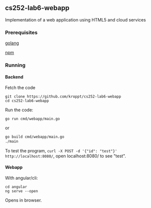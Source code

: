 ## cs252-lab6-webapp
Implementation of a web application using HTML5 and cloud services

### Prerequisites

[golang](https://golang.org/project/)

[npm](https://www.npmjs.com/)

### Running

#### Backend

Fetch the code
```
git clone https://github.com/kroppt/cs252-lab6-webapp
cd cs252-lab6-webapp
```

Run the code:

```
go run cmd/webapp/main.go
```
or
 
```bash
go build cmd/webapp/main.go
./main
```
 
To test the program, `curl -X POST -d '{"id": "test"}' http://localhost:8080/`, open localhost:8080/ to see "test".

#### Webapp

With angular/cli:
```
cd angular
ng serve --open
```
Opens in browser.
